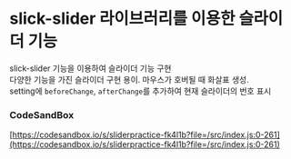# slick-slider 라이브러리를 이용한 슬라이더 기능

slick-slider 기능을 이용하여 슬라이더 기능 구현 \
다양한 기능을 가진 슬라이더 구현 용이. 마우스가 호버될 때 화살표 생성.\
setting에 `beforeChange`, `afterChange`를 추가하여 현재 슬라이더의 번호 표시

### CodeSandBox
[https://codesandbox.io/s/sliderpractice-fk4l1b?file=/src/index.js:0-261](https://codesandbox.io/s/sliderpractice-fk4l1b?file=/src/index.js:0-261)
